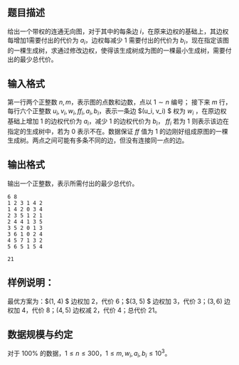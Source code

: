 ## 题目描述

给出一个带权的连通无向图，对于其中的每条边 $i$，在原来边权的基础上，其边权每增加1需要付出的代价为 $a_i$，边权每减少 $1$ 需要付出的代价为 $b_i$，现在指定该图的一棵生成树，求通过修改边权，使得该生成树成为图的一棵最小生成树，需要付出的最少总代价。

## 输入格式

第一行两个正整数 $n, m$，表示图的点数和边数，点以 $1 \sim n$ 编号；
接下来 $m$ 行，每行六个正整数 $u_i, v_i, w_i, ff_i, a_i, b_i$，表示一条边 $(u_i, v_i) $ 权为 $w_i$ ，在原边权基础上增加 $1$ 的边权代价为 $a_i$，减少 $1$ 的边权代价为 $b_i$， $ff_i$ 若为 $1$ 则表示该边在指定的生成树中，若为 $0$ 表示不在。数据保证 $ff$ 值为 $1$
的边刚好组成原图的一棵生成树。两点之间可能有多条不同的边，但没有连接同一点的边。

## 输出格式

输出一个正整数，表示所需付出的最少总代价。



```input1
6 8
1 2 3 1 4 2
1 4 2 0 3 4
2 3 5 1 2 1
2 4 4 1 3 5
3 5 2 0 1 3
3 6 1 0 2 4
4 5 7 1 3 2
5 6 5 1 5 4
```



```output1
21
```

## 样例说明：

最优方案为：$(1, 4) $ 边权加 $2$，代价 $6$；$(3, 5) $ 边权加 $3$，代价 $3$；$(3, 6)$ 边权加 $4$，代价 $8$；$(4, 5)$ 边权减 $2$，代价 $4$；总代价  $21$。

## 数据规模与约定

对于 $100\%$ 的数据，$1 \le n \le 300$，$1 \le m, w_i,a_i, b_i \le 10^3$。


